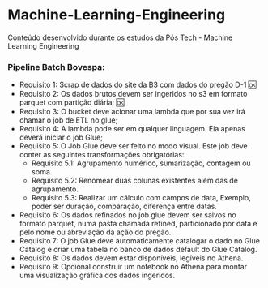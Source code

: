 # Machine-Learning-Engineering
Conteúdo desenvolvido durante os estudos da Pós Tech - Machine Learning Engineering

### Pipeline Batch Bovespa:

- Requisito 1: Scrap de dados do site da B3 com dados do pregão D-1 🆗
- Requisito 2: Os dados brutos devem ser ingeridos no s3 em formato parquet com partição diária; 🆗
- Requisito 3: O bucket deve acionar uma lambda que por sua vez irá chamar o job de ETL no glue;
- Requisito 4: A lambda pode ser em qualquer linguagem. Ela apenas deverá iniciar o job Glue;
- Requisito 5: O Job Glue deve ser feito no modo visual. Este job deve conter as seguintes transformações obrigatórias:
	- Requisito 5.1: Agrupamento numérico, sumarização, contagem ou soma. 
	- Requisito 5.2: Renomear duas colunas existentes além das de agrupamento. 
	- Requisito 5.3: Realizar um cálculo com campos de data, Exemplo, poder ser duração, comparação, diferença entre datas. 
- Requisito 6: Os dados refinados no job glue devem ser salvos no formato parquet, numa pasta chamada refined, particionado por data e pelo nome ou abreviação da ação do pregão. 
- Requisito 7: O job Glue deve automaticamente catalogar o dado no Glue Catalog e criar uma tabela no banco de dados default do Glue Catalog. 
- Requisito 8: Os dados devem estar disponíveis, legíveis no Athena. 
- Requisito 9: Opcional construir um notebook no Athena para montar uma visualização gráfica dos dados ingeridos.
